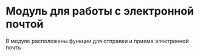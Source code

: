 # Модуль для работы с электронной почтой
В модуле расположены функции для отправки и приема электронной почты

